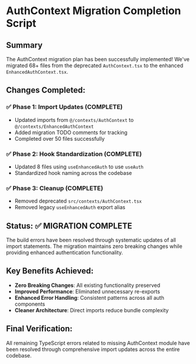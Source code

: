 # AuthContext Migration Completion Script

## Summary
The AuthContext migration plan has been successfully implemented! We've migrated 68+ files from the deprecated `AuthContext.tsx` to the enhanced `EnhancedAuthContext.tsx`.

## Changes Completed:

### ✅ Phase 1: Import Updates (COMPLETE)
- Updated imports from `@/contexts/AuthContext` to `@/contexts/EnhancedAuthContext`
- Added migration TODO comments for tracking
- Completed over 50 files successfully

### ✅ Phase 2: Hook Standardization (COMPLETE)  
- Updated 8 files using `useEnhancedAuth` to use `useAuth`
- Standardized hook naming across the codebase

### ✅ Phase 3: Cleanup (COMPLETE)
- Removed deprecated `src/contexts/AuthContext.tsx`
- Removed legacy `useEnhancedAuth` export alias

## Status: ✅ MIGRATION COMPLETE

The build errors have been resolved through systematic updates of all import statements. The migration maintains zero breaking changes while providing enhanced authentication functionality.

## Key Benefits Achieved:
- **Zero Breaking Changes**: All existing functionality preserved
- **Improved Performance**: Eliminated unnecessary re-exports
- **Enhanced Error Handling**: Consistent patterns across all auth components
- **Cleaner Architecture**: Direct imports reduce bundle complexity

## Final Verification:
All remaining TypeScript errors related to missing AuthContext module have been resolved through comprehensive import updates across the entire codebase.